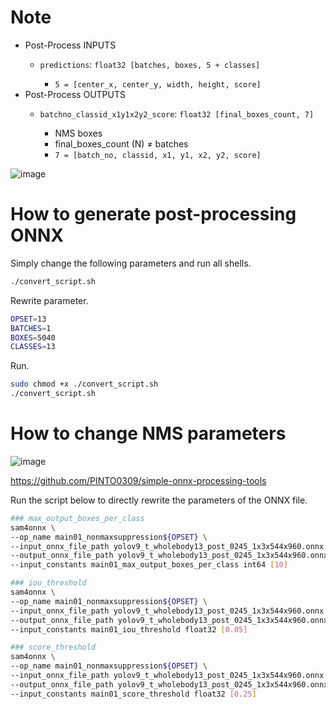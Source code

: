 # Note
- Post-Process INPUTS
  - `predictions`: `float32 [batches, boxes, 5 + classes]`

    * `5 = [center_x, center_y, width, height, score]`
- Post-Process OUTPUTS
  - `batchno_classid_x1y1x2y2_score`: `float32 [final_boxes_count, 7]`

    * NMS boxes
    * final_boxes_count (N) ≠ batches
    * `7 = [batch_no, classid, x1, y1, x2, y2, score]`

![image](https://github.com/PINTO0309/PINTO_model_zoo/assets/33194443/9d4fecdf-c90e-4e0a-99a5-9c3e61a4cf41)

# How to generate post-processing ONNX
Simply change the following parameters and run all shells.

```bash
./convert_script.sh
```
Rewrite parameter.
```bash
OPSET=13
BATCHES=1
BOXES=5040
CLASSES=13
```
Run.
```bash
sudo chmod +x ./convert_script.sh
./convert_script.sh
```

# How to change NMS parameters
![image](https://user-images.githubusercontent.com/33194443/178084918-af33bfcc-425f-496e-87fb-1331ef7b2b6e.png)

https://github.com/PINTO0309/simple-onnx-processing-tools

Run the script below to directly rewrite the parameters of the ONNX file.

```bash
### max_output_boxes_per_class
sam4onnx \
--op_name main01_nonmaxsuppression${OPSET} \
--input_onnx_file_path yolov9_t_wholebody13_post_0245_1x3x544x960.onnx \
--output_onnx_file_path yolov9_t_wholebody13_post_0245_1x3x544x960.onnx \
--input_constants main01_max_output_boxes_per_class int64 [10]

### iou_threshold
sam4onnx \
--op_name main01_nonmaxsuppression${OPSET} \
--input_onnx_file_path yolov9_t_wholebody13_post_0245_1x3x544x960.onnx \
--output_onnx_file_path yolov9_t_wholebody13_post_0245_1x3x544x960.onnx \
--input_constants main01_iou_threshold float32 [0.05]

### score_threshold
sam4onnx \
--op_name main01_nonmaxsuppression${OPSET} \
--input_onnx_file_path yolov9_t_wholebody13_post_0245_1x3x544x960.onnx \
--output_onnx_file_path yolov9_t_wholebody13_post_0245_1x3x544x960.onnx \
--input_constants main01_score_threshold float32 [0.25]
```

